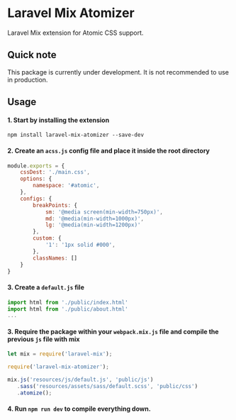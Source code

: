 # Laravel Mix Atomizer
Laravel Mix extension for Atomic CSS support.

## Quick note
This package is currently under development. It is not recommended to use in production.

## Usage
#### 1. Start by installing the extension
```
npm install laravel-mix-atomizer --save-dev
```

#### 2. Create an `acss.js` config file and place it inside the root directory
```js
module.exports = {
    cssDest: './main.css',
    options: {
        namespace: '#atomic',
    },
    configs: {
        breakPoints: {
            sm: '@media screen(min-width=750px)',
            md: '@media(min-width=1000px)',
            lg: '@media(min-width=1200px)'
        },
        custom: {
            '1': '1px solid #000',
        },
        classNames: []
    }
}
```

#### 3. Create a `default.js` file
```js
import html from './public/index.html'
import html from './public/about.html'
...
```

#### 3. Require the package within your `webpack.mix.js` file and compile the previous `js` file with mix
```js
let mix = require('laravel-mix');

require('laravel-mix-atomizer');

mix.js('resources/js/default.js', 'public/js')
   .sass('resources/assets/sass/default.scss', 'public/css')
   .atomize();
```

#### 4. Run `npm run dev` to compile everything down.
